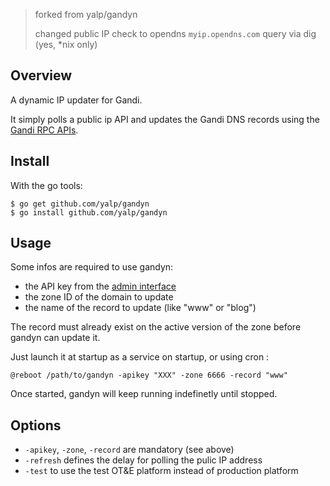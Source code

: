 > forked from yalp/gandyn
>
> changed public IP check to opendns `myip.opendns.com` query via dig (yes, *nix only)

## Overview 

A dynamic IP updater for Gandi.

It simply polls a public ip API and updates the Gandi DNS records
using the [Gandi RPC APIs](http://doc.rpc.gandi.net/).

## Install

With the go tools:

    $ go get github.com/yalp/gandyn
    $ go install github.com/yalp/gandyn

## Usage

Some infos are required to use gandyn:
- the API key from the [admin interface](https://www.gandi.net/admin/api_key)
- the zone ID of the domain to update
- the name of the record to update (like "www" or "blog")

The record must already exist on the active version of the zone before gandyn can update it.

Just launch it at startup as a service on startup, or using cron :

    @reboot /path/to/gandyn -apikey "XXX" -zone 6666 -record "www"

Once started, gandyn will keep running indefinetly until stopped.

## Options

* `-apikey`, `-zone`, `-record` are mandatory (see above)
* `-refresh` defines the delay for polling the pulic IP address
* `-test` to use the test OT&E platform instead of production platform
